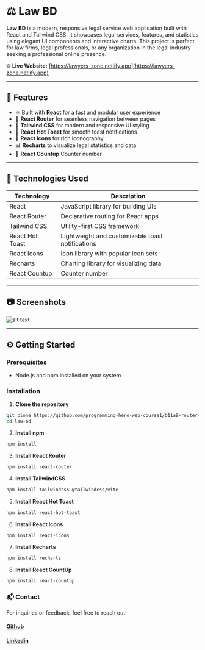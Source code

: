 # ⚖️ Law BD

**Law BD** is a modern, responsive legal service web application built with React and Tailwind CSS. It showcases legal services, features, and statistics using elegant UI components and interactive charts. This project is perfect for law firms, legal professionals, or any organization in the legal industry seeking a professional online presence.

🌐 **Live Website:** [https://lawyers-zone.netlify.app](https://lawyers-zone.netlify.app)

---

## 📌 Features

- ⚛️ Built with **React** for a fast and modular user experience
- 🧭 **React Router** for seamless navigation between pages
- 💨 **Tailwind CSS** for modern and responsive UI styling
- 🔔 **React Hot Toast** for smooth toast notifications
- 🧩 **React Icons** for rich iconography
- 📊 **Recharts** to visualize legal statistics and data
- 🎨 **React Countup** Counter number

---

## 🚀 Technologies Used

| Technology         | Description                                       |
|--------------------|---------------------------------------------------|
| React              | JavaScript library for building UIs               |
| React Router       | Declarative routing for React apps                |
| Tailwind CSS       | Utility-first CSS framework                       |
| React Hot Toast    | Lightweight and customizable toast notifications  |
| React Icons        | Icon library with popular icon sets               |
| Recharts           | Charting library for visualizing data             |
| React Countup      | Counter number                                    |


---

## 📷 Screenshots

![alt text](https://i.ibb.co.com/VYVpJm9M/lawbd.jpg)

---

## ⚙️ Getting Started

### Prerequisites

- Node.js and npm installed on your system

### Installation

1. **Clone the repository**

```bash
git clone https://github.com/programming-hero-web-course1/b11a8-router-booking-omarfaruk-dev
cd law-bd
```

2. **Install npm**
```bash
npm install
```

3. **Install React Router**
```bash
npm install react-router
```

4. **Install TailwindCSS**
```bash
npm install tailwindcss @tailwindcss/vite
```

5. **Install React Hot Toast**
```bash
npm install react-hot-toast
```

6. **Install React Icons**
```bash
npm install react-icons
```

7. **Install Recharts**
```bash
npm install recharts
```

8. **Install React CountUp**
```bash
npm install react-countup
```


### 📬 Contact
For inquiries or feedback, feel free to reach out:

#### [Github](https://github.com/omarfaruk-dev)

#### [Linkedin](https://www.linkedin.com/in/pro-omarfaruk)
